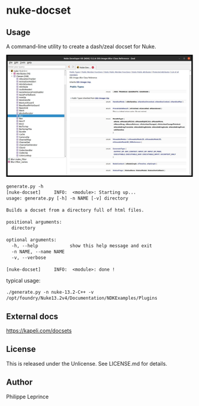 # nuke-docset

## Usage

A command-line utility to create a dash/zeal docset for Nuke.

![The mandatory screenshot !](nuke-docset-screenshot.jpg)

```
generate.py -h
[nuke-docset]     INFO:  <module>: Starting up...
usage: generate.py [-h] -n NAME [-v] directory

Builds a docset from a directory full of html files.

positional arguments:
  directory

optional arguments:
  -h, --help            show this help message and exit
  -n NAME, --name NAME
  -v, --verbose

[nuke-docset]     INFO:  <module>: done !
```

typical usage:
```
./generate.py -n nuke-13.2-C++ -v /opt/foundry/Nuke13.2v4/Documentation/NDKExamples/Plugins
```


## External docs

https://kapeli.com/docsets


## License

This is released under the Unlicense. See LICENSE.md for details.


## Author

Philippe Leprince
